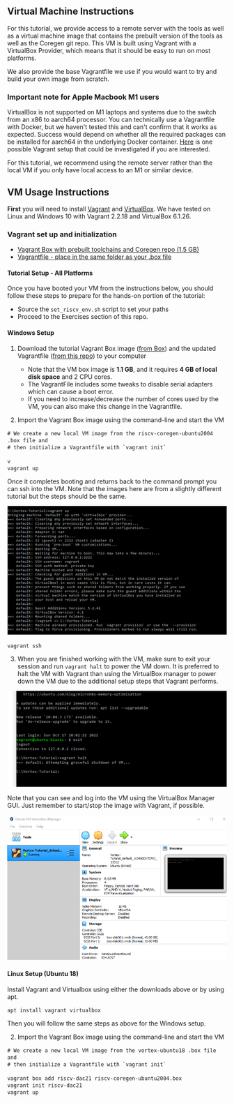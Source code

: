 
## Virtual Machine Instructions
For this tutorial, we provide access to a remote server with the tools as well as a virtual machine
image that contains the prebuilt version of the tools as well as the Coregen git repo. This VM is
built using Vagrant with a VirtualBox Provider, which means that it should be easy to run on most platforms.

We also provide the base Vagrantfile we use if you would want to try and build your own image from scratch.

### Important note for Apple Macbook M1 users
VirtualBox is not supported on M1 laptops and systems due to the switch from an x86 to aarch64 processor.
You can technically use a Vagrantfile with Docker, but we haven't tested this and can't confirm that it
works as expected. Success would depend on whether all the required packages can be installed for aarch64 
in the underlying Docker container. [Here](https://app.vagrantup.com/jeffnoxon/boxes/ubuntu-20.04-arm64) 
is one possible Vagrant setup that could be investigated if you are interested.

For this tutorial, we recommend using the remote server rather than the local VM if you only have local
access to an M1 or similar device.

## VM Usage Instructions

**First** you will need to install [Vagrant](https://www.vagrantup.com) and [VirtualBox](). We have tested
on Linux and Windows 10 with Vagrant 2.2.18 and VirtualBox 6.1.26.

### Vagrant set up and initialization

* [Vagrant Box with prebuilt toolchains and Coregen repo (1.5 GB)](https://gatech.box.com/s/7cb39gs0jlokg8mh29khsnbteefhpqy7)
* [Vagrantfile - place in the same folder as your .box file](Vagrantfile)

#### Tutorial Setup - All Platforms
Once you have booted your VM from the instructions below, you should follow these steps to prepare for the hands-on portion of the tutorial:

* Source the `set_riscv_env.sh` script to set your paths
* Proceed to the Exercises section of this repo.

#### Windows Setup

1) Download the tutorial Vagrant Box image ([from Box](https://gatech.box.com/s/7cb39gs0jlokg8mh29khsnbteefhpqy7)) and the updated Vagrantfile ([from this repo](Vagrantfile)) to your computer
    * Note that the VM box image is **1.1 GB**, and it requires **4 GB of local disk space** and 2 CPU cores. 
    * The VagrantFile includes some tweaks to disable serial adapters which can cause a boot error.
    * If you need to increase/decrease the number of cores used by the VM, you can also make this change in the Vagrantfile. 

2) Import the Vagrant Box image using the command-line and start the VM

```
# We create a new local VM image from the riscv-coregen-ubuntu2004 .box file and 
# then initialize a Vagrantfile with `vagrant init`

v
vagrant up
```

Once it completes booting and returns back to the command prompt you can ssh into the VM. Note that the images here are from a slightly different tutorial but the steps should be the same.

![Successful Boot Screen Win10](screenshots/windows/vagrant_tutorial_windows10_2.png)

```
vagrant ssh
```

3) When you are finished working with the VM, make sure to exit your session and run `vagrant halt` to power
the VM down. It is preferred to halt the VM with Vagrant than using the VirtualBox manager to power down the VM 
due to the additional setup steps that Vagrant performs.

![Successful Exit Win10](screenshots/windows/vagrant_tutorial_windows10_3.png)

Note that you can see and log into the VM using the VirtualBox Manager GUI. Just remember to start/stop the image with
Vagrant, if possible.

![VirtualBox Example Win10](screenshots/windows/vagrant_tutorial_windows10_4.png)

#### Linux Setup (Ubuntu 18)

Install Vagrant and Virtualbox using either the downloads above or by using apt.

```
apt install vagrant virtualbox
```

Then you will follow the same steps as above for the Windows setup.

2) Import the Vagrant Box image using the command-line and start the VM

```
# We create a new local VM image from the vortex-ubuntu18 .box file and 
# then initialize a Vagrantfile with `vagrant init`

vagrant box add riscv-dac21 riscv-coregen-ubuntu2004.box
vagrant init riscv-dac21
vagrant up
```
